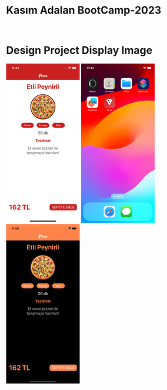 # Kasım Adalan BootCamp-2023 
</br>

# Design Project Display Image
<p>
<a href="https://github.com/ataberkozkarr/BootCamp-2023/blob/main/Day4/Design/Photo/homework_1.png" target="_blank">
<img src="https://github.com/ataberkozkarr/BootCamp-2023/blob/main/Day4/Design/Photo/homework_1.png" width="200" style="max-width:100%;"></a>
    
<a href="https://https://github.com/ataberkozkarr/BootCamp-2023/blob/main/Day4/Design/Photo/homework_2.png" target="_blank">
<img src="https://github.com/ataberkozkarr/BootCamp-2023/blob/main/Day4/Design/Photo/homework_2.png" width="200" style="max-width:100%;"></a>

<a href="https://https://github.com/ataberkozkarr/BootCamp-2023/blob/main/Day4/Design/Photo/homework_3.png" target="_blank">
<img src="https://github.com/ataberkozkarr/BootCamp-2023/blob/main/Day4/Design/Photo/homework_3.png" width="200" style="max-width:100%;"></a>
